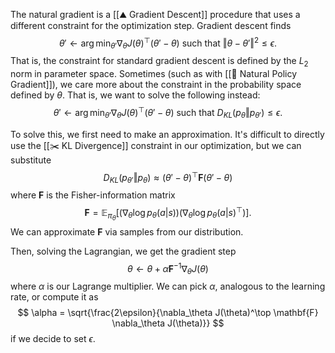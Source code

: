The natural gradient is a [[⛰️ Gradient Descent]] procedure that uses a different constraint for the optimization step. Gradient descent finds 
$$
\theta' \leftarrow \arg\min_{\theta'} \nabla_\theta J(\theta)^\top (\theta' - \theta) \text{ such that } \Vert \theta - \theta' \Vert^2 \leq \epsilon.
$$
 That is, the constraint for standard gradient descent is defined by the $L_2$ norm in parameter space. Sometimes (such as with [[🚜 Natural Policy Gradient]]), we care more about the constraint in the probability space defined by $\theta$. That is, we want to solve the following instead: 
$$
\theta' \leftarrow \arg\min_{\theta'} \nabla_\theta J(\theta)^\top (\theta' - \theta) \text{ such that } D_{KL}(p_\theta \Vert p_{\theta'}) \leq \epsilon.
$$


To solve this, we first need to make an approximation. It's difficult to directly use the [[✂️ KL Divergence]] constraint in our optimization, but we can substitute 
$$
D_{KL}(p_{\theta'} \Vert p_\theta) \approx (\theta' - \theta)^\top \mathbf{F}(\theta' - \theta)
$$
 where $\mathbf{F}$ is the Fisher-information matrix 
$$
\mathbf{F} = \mathbb{E}_{\pi_\theta}[(\nabla_\theta \log p_\theta(a \vert s)) (\nabla_\theta \log p_\theta(a \vert s)^\top)].
$$
 We can approximate $\mathbf{F}$ via samples from our distribution.

Then, solving the Lagrangian, we get the gradient step 
$$
\theta \leftarrow \theta + \alpha \mathbf{F}^{-1}\nabla_\theta J(\theta)
$$
 where $\alpha$ is our Lagrange multiplier. We can pick $\alpha$, analogous to the learning rate, or compute it as 
$$
\alpha = \sqrt{\frac{2\epsilon}{\nabla_\theta J(\theta)^\top \mathbf{F} \nabla_\theta J(\theta)}}
$$
 if we decide to set $\epsilon$.